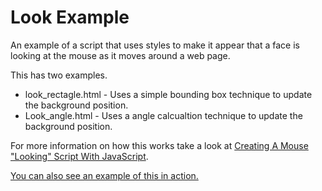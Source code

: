 # Look Example

An example of a script that uses styles to make it appear that a face is looking at the mouse as it moves around a web page.

This has two examples.
- look_rectagle.html - Uses a simple bounding box technique to update the background position.
- Look_angle.html - Uses a angle calcualtion technique to update the background position.

For more information on how this works take a look at [Creating A Mouse "Looking" Script With JavaScript](https://www.hashbangcode.com/article/creating-mouse-looking-script-javascript).

[You can also see an example of this in action.](https://www.hashbangcode.com/tools/look)